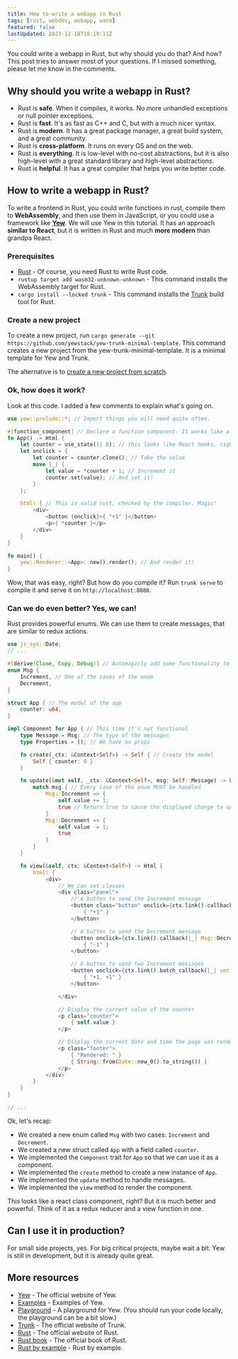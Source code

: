 ```yaml
---
title: How to write a webapp in Rust
tags: [rust, webdev, webapp, wasm]
featured: false
lastUpdated: 2023-12-18T18:19:11Z
---
```


You could write a webapp in Rust, but why should you do that? And how? This post tries to answer most of your questions. If I missed something, please let me know in the comments.

## Why should you write a webapp in Rust?

- Rust is **safe**. When it compiles, it works. No more unhandled exceptions or null pointer exceptions.
- Rust is **fast**. It's as fast as C++ and C, but with a much nicer syntax.
- Rust is **modern**. It has a great package manager, a great build system, and a great community.
- Rust is **cross-platform**. It runs on every OS and on the web.
- Rust is **everything**. It is low-level with no-cost abstractions, but it is also high-level with a great standard library and high-level abstractions.
- Rust is **helpful**. It has a great compiler that helps you write better code.

## How to write a webapp in Rust?

To write a frontend in Rust, you could write functions in rust, compile them to **WebAssembly**, and then use them in JavaScript, or you could use a framework like [**Yew**](https://yew.rs/). We will use Yew in this tutorial. It has an approach **similar to React**, but it is written in Rust and much **more modern** than grandpa React.

### Prerequisites

- [Rust](https://www.rust-lang.org/) - Of course, you need Rust to write Rust code.
- `rustup target add wasm32-unknown-unknown` - This command installs the WebAssembly target for Rust.
- `cargo install --locked trunk` - This command installs the [Trunk](https://trunkrs.dev/) build tool for Rust.

### Create a new project

To create a new project, run `cargo generate --git https://github.com/yewstack/yew-trunk-minimal-template`. This command creates a new project from the yew-trunk-minimal-template. It is a minimal template for Yew and Trunk.

The alternative is to [create a new project from scratch](https://yew.rs/docs/getting-started/build-a-sample-app#setting-up-the-application-manually).

### Ok, how does it work?

Look at this code. I added a few comments to explain what's going on.

```rust
use yew::prelude::*; // Import things you will need quite often.

#[function_component] // Declare a function component. It works like a React functional component.
fn App() -> Html {
    let counter = use_state(|| 0); // this looks like React hooks, right? It is more like a Preact signal, but don't mind.
    let onclick = {
        let counter = counter.clone(); // Take the value
        move |_| {
            let value = *counter + 1; // Increment it
            counter.set(value); // And set it!
        }
    };

    html! { // This is valid rust, checked by the compiler. Magic!
        <div>
            <button {onclick}>{ "+1" }</button>
            <p>{ *counter }</p>
        </div>
    }
}

fn main() {
    yew::Renderer::<App>::new().render(); // And render it!
}
```

Wow, that was easy, right? But how do you compile it? Run `trunk serve` to compile it and serve it on `http://localhost:8080`.

### Can we do even better? Yes, we can!

Rust provides powerful enums. We can use them to create messages, that are similar to redux actions.

```rust
use js_sys::Date;
// ...

#[derive(Clone, Copy, Debug)] // Automagicly add some functionality to the enum
enum Msg {
    Increment, // One of the cases of the enum
    Decrement,
}

struct App { // The model of the app
    counter: u64,
}

impl Component for App { // This time it's not functional
    type Message = Msg; // The type of the messages
    type Properties = (); // We have no props

    fn create(_ctx: &Context<Self>) -> Self { // Create the model
        Self { counter: 0 }
    }

    fn update(&mut self, _ctx: &Context<Self>, msg: Self::Message) -> bool {
        match msg { // Every case of the enum MUST be handled
            Msg::Increment => {
                self.value += 1;
                true // Return true to cause the displayed change to update
            }
            Msg::Decrement => {
                self.value -= 1;
                true
            }
        }
    }

    fn view(&self, ctx: &Context<Self>) -> Html {
        html! {
            <div>
                // We can set classes
                <div class="panel">
                    // A button to send the Increment message
                    <button class="button" onclick={ctx.link().callback(|_| Msg::Increment)}>
                        { "+1" }
                    </button>

                    // A button to send the Decrement message
                    <button onclick={ctx.link().callback(|_| Msg::Decrement)}>
                        { "-1" }
                    </button>

                    // A button to send two Increment messages
                    <button onclick={ctx.link().batch_callback(|_| vec![Msg::Increment, Msg::Increment])}>
                        { "+1, +1" }
                    </button>

                </div>

                // Display the current value of the counter
                <p class="counter">
                    { self.value }
                </p>

                // Display the current date and time the page was rendered
                <p class="footer">
                    { "Rendered: " }
                    { String::from(Date::new_0().to_string()) }
                </p>
            </div>
        }
    }
}

// ...
```

Ok, let's recap:

- We created a new enum called `Msg` with two cases: `Increment` and `Decrement`.
- We created a new struct called `App` with a field called `counter`.
- We implemented the `Component` trait for `App` so that we can use it as a component.
- We implemented the `create` method to create a new instance of `App`.
- We implemented the `update` method to handle messages.
- We implemented the `view` method to render the component.

This looks like a react class component, right? But it is much better and powerful. Think of it as a redux reducer and a view function in one.

## Can I use it in production?

For small side projects, yes. For big critical projects, maybe wait a bit. Yew is still in development, but it is already quite great.

## More resources

- [Yew](https://yew.rs/) - The official website of Yew.
- [Examples](https://github.com/yewstack/yew/tree/master/examples) - Examples of Yew.
- [Playground](https://play.yew.rs/) - A playground for Yew. (You should run your code locally, the playground can be a bit slow.)
- [Trunk](https://trunkrs.dev/) - The official website of Trunk.
- [Rust](https://www.rust-lang.org/) - The official website of Rust.
- [Rust book](https://doc.rust-lang.org/book/) - The official book of Rust.
- [Rust by example](https://doc.rust-lang.org/rust-by-example/) - Rust by example.
